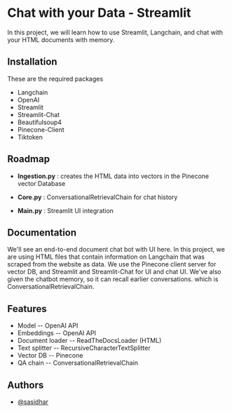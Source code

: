 
# Chat with your Data - Streamlit  

In this project, we will learn how to use Streamlit, Langchain, and chat with your HTML documents with memory.

## Installation

These are the required packages

* Langchain
* OpenAI
* Streamlit
* Streamlit-Chat
* Beautifulsoup4
* Pinecone-Client
* Tiktoken
## Roadmap

- **Ingestion.py** : creates the HTML data into vectors in the Pinecone vector Database

- **Core.py** : ConversationalRetrievalChain for chat history

- **Main.py** : Streamlit UI integration



## Documentation

We'll see an end-to-end document chat bot with UI here. In this project, we are using HTML files that contain information on Langchain that was scraped from the website as data. We use the Pinecone client server for vector DB, and Streamlit and Streamlit-Chat for UI and chat UI. We've also given the chatbot memory, so it can recall earlier conversations. which is ConversationalRetrievalChain.


## Features

* Model -- OpenAI API
* Embeddings -- OpenAI API
* Document loader -- ReadTheDocsLoader (HTML)
* Text splitter -- RecursiveCharacterTextSplitter
* Vector DB -- Pinecone
* QA chain -- ConversationalRetrievalChain


## Authors

- [@sasidhar](https://github.com/sastrysasi4)